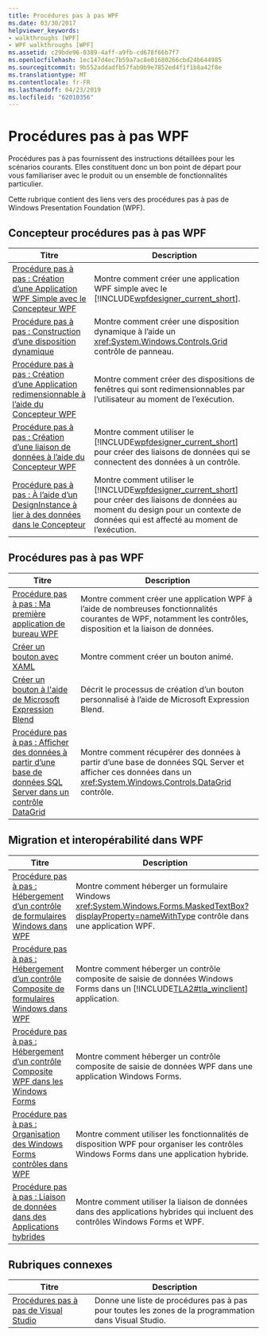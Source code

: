 ```yaml
---
title: Procédures pas à pas WPF
ms.date: 03/30/2017
helpviewer_keywords:
- walkthroughs [WPF]
- WPF walkthroughs [WPF]
ms.assetid: c29bde96-0389-4aff-a9fb-cd678f66b7f7
ms.openlocfilehash: 1ec147d4ec7b59a7ac8e01680266cbd24b644985
ms.sourcegitcommit: 9b552addadfb57fab0b9e7852ed4f1f1b8a42f8e
ms.translationtype: MT
ms.contentlocale: fr-FR
ms.lasthandoff: 04/23/2019
ms.locfileid: "62010356"
---
```

# <a name="wpf-walkthroughs"></a>Procédures pas à pas WPF
Procédures pas à pas fournissent des instructions détaillées pour les scénarios courants. Elles constituent donc un bon point de départ pour vous familiariser avec le produit ou un ensemble de fonctionnalités particulier.  
  
 Cette rubrique contient des liens vers des procédures pas à pas de Windows Presentation Foundation (WPF).  
  
## <a name="wpf-designer-walkthroughs"></a>Concepteur procédures pas à pas WPF  
  
|Titre|Description|  
|-----------|-----------------|  
|[Procédure pas à pas : Création d’une Application WPF Simple avec le Concepteur WPF](https://docs.microsoft.com/previous-versions/visualstudio/visual-studio-2010/bb546972(v=vs.100))|Montre comment créer une application WPF simple avec le [!INCLUDE[wpfdesigner_current_short](../../../../includes/wpfdesigner-current-short-md.md)].|  
|[Procédure pas à pas : Construction d’une disposition dynamique](https://docs.microsoft.com/previous-versions/visualstudio/visual-studio-2010/bb514519(v=vs.100))|Montre comment créer une disposition dynamique à l’aide un <xref:System.Windows.Controls.Grid> contrôle de panneau.|  
|[Procédure pas à pas : Création d’une Application redimensionnable à l’aide du Concepteur WPF](https://docs.microsoft.com/previous-versions/visualstudio/visual-studio-2010/bb546954(v=vs.100))|Montre comment créer des dispositions de fenêtres qui sont redimensionnables par l’utilisateur au moment de l’exécution.|  
|[Procédure pas à pas : Création d’une liaison de données à l’aide du Concepteur WPF](https://docs.microsoft.com/previous-versions/visualstudio/visual-studio-2010/dd434207(v=vs.100))|Montre comment utiliser le [!INCLUDE[wpfdesigner_current_short](../../../../includes/wpfdesigner-current-short-md.md)] pour créer des liaisons de données qui se connectent des données à un contrôle.|  
|[Procédure pas à pas : À l’aide d’un DesignInstance à lier à des données dans le Concepteur](https://docs.microsoft.com/previous-versions/visualstudio/visual-studio-2010/dd490796(v=vs.100))|Montre comment utiliser le [!INCLUDE[wpfdesigner_current_short](../../../../includes/wpfdesigner-current-short-md.md)] pour créer des liaisons de données au moment du design pour un contexte de données qui est affecté au moment de l’exécution.|  
  
## <a name="wpf-walkthroughs"></a>Procédures pas à pas WPF  
  
|Titre|Description|  
|-----------|-----------------|  
|[Procédure pas à pas : Ma première application de bureau WPF](walkthrough-my-first-wpf-desktop-application.md)|Montre comment créer une application WPF à l’aide de nombreuses fonctionnalités courantes de WPF, notamment les contrôles, disposition et la liaison de données.|  
|[Créer un bouton avec XAML](../controls/walkthrough-create-a-button-by-using-xaml.md)|Montre comment créer un bouton animé.|  
|[Créer un bouton à l'aide de Microsoft Expression Blend](../controls/walkthrough-create-a-button-by-using-microsoft-expression-blend.md)|Décrit le processus de création d’un bouton personnalisé à l’aide de Microsoft Expression Blend.|  
|[Procédure pas à pas : Afficher des données à partir d’une base de données SQL Server dans un contrôle DataGrid](../controls/walkthrough-display-data-from-a-sql-server-database-in-a-datagrid-control.md)|Montre comment récupérer des données à partir d’une base de données SQL Server et afficher ces données dans un <xref:System.Windows.Controls.DataGrid> contrôle.|  
  
## <a name="migration-and-interoperability-in-wpf"></a>Migration et interopérabilité dans WPF  
  
|Titre|Description|  
|-----------|-----------------|  
|[Procédure pas à pas : Hébergement d’un contrôle de formulaires Windows dans WPF](../advanced/walkthrough-hosting-a-windows-forms-control-in-wpf.md)|Montre comment héberger un formulaire Windows <xref:System.Windows.Forms.MaskedTextBox?displayProperty=nameWithType> contrôle dans une application WPF.|  
|[Procédure pas à pas : Hébergement d’un contrôle Composite de formulaires Windows dans WPF](../advanced/walkthrough-hosting-a-windows-forms-composite-control-in-wpf.md)|Montre comment héberger un contrôle composite de saisie de données Windows Forms dans un [!INCLUDE[TLA2#tla_winclient](../../../../includes/tla2sharptla-winclient-md.md)] application.|  
|[Procédure pas à pas : Hébergement d’un contrôle Composite WPF dans les Windows Forms](../advanced/walkthrough-hosting-a-wpf-composite-control-in-windows-forms.md)|Montre comment héberger un contrôle composite de saisie de données WPF dans une application Windows Forms.|  
|[Procédure pas à pas : Organisation des Windows Forms contrôles dans WPF](../advanced/walkthrough-arranging-windows-forms-controls-in-wpf.md)|Montre comment utiliser les fonctionnalités de disposition WPF pour organiser les contrôles Windows Forms dans une application hybride.|  
|[Procédure pas à pas : Liaison de données dans des Applications hybrides](../advanced/walkthrough-binding-to-data-in-hybrid-applications.md)|Montre comment utiliser la liaison de données dans des applications hybrides qui incluent des contrôles Windows Forms et WPF.|  
  
## <a name="related-sections"></a>Rubriques connexes  
  
|Titre|Description|  
|-----------|-----------------|  
|[Procédures pas à pas de Visual Studio](https://docs.microsoft.com/previous-versions/visualstudio/visual-studio-2010/szatc41e(v=vs.100))|Donne une liste de procédures pas à pas pour toutes les zones de la programmation dans Visual Studio.|
